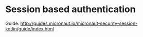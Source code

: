 # Session based authentication #

Guide: http://guides.micronaut.io/micronaut-security-session-kotlin/guide/index.html

